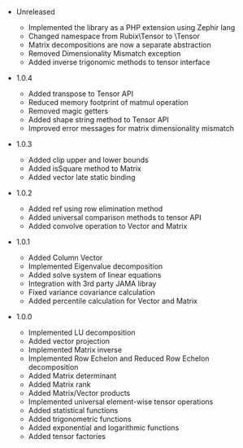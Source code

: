 - Unreleased
    - Implemented the library as a PHP extension using Zephir lang
    - Changed namespace from Rubix\Tensor to \Tensor
    - Matrix decompositions are now a separate abstraction
    - Removed Dimensionality Mismatch exception
    - Added inverse trigonomic methods to tensor interface

- 1.0.4
    - Added transpose to Tensor API
    - Reduced memory footprint of matmul operation
    - Removed magic getters
    - Added shape string method to Tensor API
    - Improved error messages for matrix dimensionality mismatch

- 1.0.3
    - Added clip upper and lower bounds
    - Added isSquare method to Matrix
    - Added vector late static binding

- 1.0.2
    - Added ref using row elimination method
    - Added universal comparison methods to tensor API
    - Added convolve operation to Vector and Matrix

- 1.0.1
    - Added Column Vector
    - Implemented Eigenvalue decomposition
    - Added solve system of linear equations
    - Integration with 3rd party JAMA libray
    - Fixed variance covariance calculation
    - Added percentile calculation for Vector and Matrix

- 1.0.0
    - Implemented LU decomposition
    - Added vector projection
    - Implemented Matrix inverse
    - Implemented Row Echelon and Reduced Row Echelon decomposition
    - Added Matrix determinant
    - Added Matrix rank
    - Added Matrix/Vector products
    - Implemented universal element-wise tensor operations
    - Added statistical functions
    - Added trigonometric functions
    - Added exponential and logarithmic functions
    - Added tensor factories

